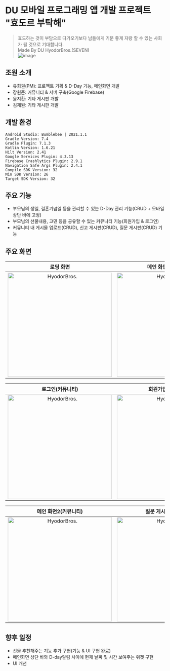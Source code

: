 # DU 모바일 프로그래밍 앱 개발 프로젝트 "효도르 부탁해"
> 효도하는 것이 부담으로 다가오기보다 남들에게 기분 좋게 자랑 할 수 있는 사회가 될 것으로 기대합니다. <br/> Made By DU HyodorBros.(SEVEN) <br/> ![image](https://github.com/user-attachments/assets/d8b1d674-202f-47c5-9b7a-42baff27c7d6)
> 

## 조원 소개
- 유희권(PM): 프로젝트 기획 & D-Day 기능, 메인화면 개발
- 장원준: 커뮤니티 & 서버 구축(Google Firebase)
- 윤지환: 기타 게시판 개발
- 김재원: 기타 게시판 개발
>

## 개발 환경
```
Android Studio: Bumblebee | 2021.1.1
Gradle Version: 7.4
Gradle Plugin: 7.1.3
Kotlin Version: 1.6.21
Hilt Version: 2.41
Google Services Plugin: 4.3.13
Firebase Crashlytics Plugin: 2.9.1
Navigation Safe Args Plugin: 2.4.1
Compile SDK Version: 32
Min SDK Version: 26
Target SDK Version: 32
```
>

## 주요 기능
- 부모님의 생일, 결혼기념일 등을 관리할 수 있는 D-Day 관리 기능(CRUD + 모바일 상단 바에 고정)
- 부모님의 선물내용, 고민 등을 공유할 수 있는 커뮤니티 기능(회원가입 & 로그인)
- 커뮤니티 내 게시물 업로드(CRUD), 신고 게시판(CRUD), 질문 게시판(CRUD) 기능
>

## 주요 화면 
|**로딩 화면**|**메인 화면1(D-Day)**|**설정 & 수정 화면(D-Day)**|
|:---:|:---:|:---:|
| <img width="329" alt="HyodorBros." src="https://github.com/user-attachments/assets/a45d9254-af2f-4c8f-8534-6a28f181a8a0"> | <img width="329" alt="HyodorBros." src="https://github.com/user-attachments/assets/d89311cd-f2b9-4648-9a58-7bef64981216">| <img width="329" alt="HyodorBros." src="https://github.com/user-attachments/assets/cf66a1aa-bf84-4d28-a04a-2e9f10a7bd99">

|**로그인(커뮤니티)**|**회원가입(커뮤니티)**|**비밀번호 재설정(커뮤니티)**|
|:---:|:---:|:---:|
| <img width="329" alt="HyodorBros." src="https://github.com/user-attachments/assets/eb26ba2f-cd82-4bf3-b187-9582f5f2e840"> | <img width="329" alt="HyodorBros." src="https://github.com/user-attachments/assets/5cbe37c2-2d89-482d-8972-51808bac9a29">| <img width="329" alt="HyodorBros." src="https://github.com/user-attachments/assets/c86b3190-a51a-41d5-8a9a-708badf850d4">

|**메인 화면2(커뮤니티)**|**질문 게시판(커뮤니티)**|**신고 게시판(커뮤니티)**|
|:---:|:---:|:---:|
| <img width="329" alt="HyodorBros." src=""> | <img width="329" alt="HyodorBros." src="">| <img width="329" alt="HyodorBros." src="">
>

## 향후 일정
- 선물 추천해주는 기능 추가 구현(기능 & UI 구현 완료)
- 메인화면 상단 바와 D-day알림 사이에 현재 날짜 및 시간 보여주는 위젯 구현
- UI 개선

